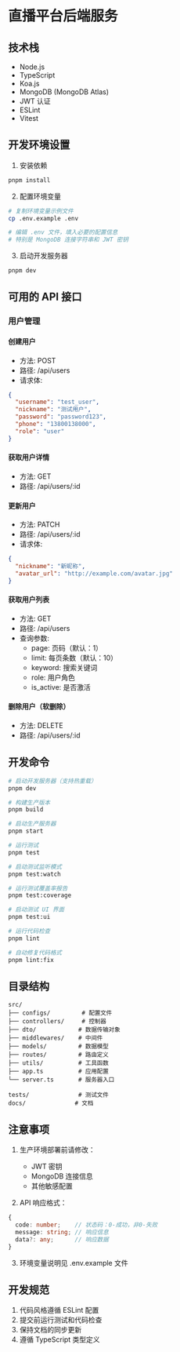 # 直播平台后端服务

## 技术栈

- Node.js
- TypeScript
- Koa.js
- MongoDB (MongoDB Atlas)
- JWT 认证
- ESLint
- Vitest

## 开发环境设置

1. 安装依赖
```bash
pnpm install
```

2. 配置环境变量
```bash
# 复制环境变量示例文件
cp .env.example .env

# 编辑 .env 文件，填入必要的配置信息
# 特别是 MongoDB 连接字符串和 JWT 密钥
```

3. 启动开发服务器
```bash
pnpm dev
```

## 可用的 API 接口

### 用户管理

#### 创建用户
- 方法: POST
- 路径: /api/users
- 请求体:
```json
{
  "username": "test_user",
  "nickname": "测试用户",
  "password": "password123",
  "phone": "13800138000",
  "role": "user"
}
```

#### 获取用户详情
- 方法: GET
- 路径: /api/users/:id

#### 更新用户
- 方法: PATCH
- 路径: /api/users/:id
- 请求体:
```json
{
  "nickname": "新昵称",
  "avatar_url": "http://example.com/avatar.jpg"
}
```

#### 获取用户列表
- 方法: GET
- 路径: /api/users
- 查询参数:
  - page: 页码（默认：1）
  - limit: 每页条数（默认：10）
  - keyword: 搜索关键词
  - role: 用户角色
  - is_active: 是否激活

#### 删除用户（软删除）
- 方法: DELETE
- 路径: /api/users/:id

## 开发命令

```bash
# 启动开发服务器（支持热重载）
pnpm dev

# 构建生产版本
pnpm build

# 启动生产服务器
pnpm start

# 运行测试
pnpm test

# 启动测试监听模式
pnpm test:watch

# 运行测试覆盖率报告
pnpm test:coverage

# 启动测试 UI 界面
pnpm test:ui

# 运行代码检查
pnpm lint

# 自动修复代码格式
pnpm lint:fix
```

## 目录结构

```
src/
├── configs/         # 配置文件
├── controllers/     # 控制器
├── dto/            # 数据传输对象
├── middlewares/    # 中间件
├── models/         # 数据模型
├── routes/         # 路由定义
├── utils/          # 工具函数
├── app.ts          # 应用配置
└── server.ts       # 服务器入口

tests/              # 测试文件
docs/              # 文档
```

## 注意事项

1. 生产环境部署前请修改：
   - JWT 密钥
   - MongoDB 连接信息
   - 其他敏感配置

2. API 响应格式：
```typescript
{
  code: number;    // 状态码：0-成功，非0-失败
  message: string; // 响应信息
  data?: any;      // 响应数据
}
```

3. 环境变量说明见 .env.example 文件

## 开发规范

1. 代码风格遵循 ESLint 配置
2. 提交前运行测试和代码检查
3. 保持文档的同步更新
4. 遵循 TypeScript 类型定义
